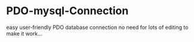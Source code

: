 # PDO-mysql-Connection
easy user-friendly PDO database connection no need for lots of editing to make it work...
